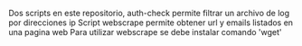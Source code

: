 Dos scripts en este repositorio, auth-check permite filtrar un archivo de log por direcciones ip
Script webscrape permite obtener url y emails listados en una pagina web
Para utilizar webscrape se debe instalar comando 'wget' 
